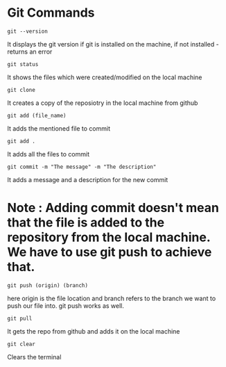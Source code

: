 # Git Commands

```
git --version
```
It displays the git version if git is installed on the machine, if not installed - returns an error


```
git status
```
It shows the files which were created/modified on the local machine 


```
git clone
```
It creates a copy of the reposiotry in the local machine from github


```
git add (file_name)
```
It adds the mentioned file to commit


```
git add .
```
It adds all the files to commit


```
git commit -m "The message" -m "The description"
```
It adds a message and a description for the new commit

# Note : Adding commit doesn't mean that the file is added to the repository from the local machine. We have to use git push to achieve that.


```
git push (origin) (branch)
```
here origin is the file location and branch refers to the branch we want to push our file into.
git push works as well.


```
git pull
```
It gets the repo from github and adds it on the local machine


```
git clear
```
Clears the terminal
